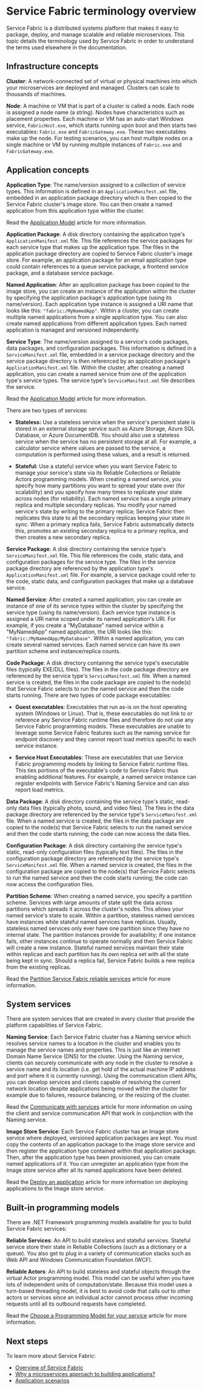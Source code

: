 <properties
   pageTitle="Service Fabric terminology overview | Microsoft Azure"
   description="A terminology overview of Service Fabric. Discusses key terminology concepts and terms used in the rest of the documentation."
   services="service-fabric"
   documentationCenter=".net"
   authors="rwike77"
   manager="timlt"
   editor="chackdan;subramar"/>

<tags
   ms.service="service-fabric"
   ms.devlang="dotnet"
   ms.topic="article"
   ms.tgt_pltfrm="NA"
   ms.workload="NA"
   ms.date="04/05/2016"
   ms.author="ryanwi"/>

# Service Fabric terminology overview

Service Fabric is a distributed systems platform that makes it easy to package, deploy, and manage scalable and reliable microservices. This topic details the terminology used by Service Fabric in order to understand the terms used elsewhere in the documentation.

## Infrastructure concepts
**Cluster**: A network-connected set of virtual or physical machines into which your microservices are deployed and managed.  Clusters can scale to thousands of machines.

**Node**: A machine or VM that is part of a cluster is called a node. Each node is assigned a node name (a string). Nodes have characteristics such as placement properties. Each machine or VM has an auto-start Windows service, `FabricHost.exe`, which starts running upon boot and then starts two executables: `Fabric.exe` and `FabricGateway.exe`. These two executables make up the node. For testing scenarios, you can host multiple nodes on a single machine or VM by running multiple instances of `Fabric.exe` and `FabricGateway.exe`.

## Application concepts
**Application Type**: The name/version assigned to a collection of service types. This information is defined in an `ApplicationManifest.xml` file, embedded in an application package directory which is then copied to the Service Fabric cluster's image store. You can then create a named application from this application type within the cluster.

Read the [Application Model](service-fabric-application-model.md) article for more information.

**Application Package**: A disk directory containing the application type's `ApplicationManifest.xml` file. This file references the service packages for each service type that makes up the application type. The files in the application package directory are copied to Service Fabric cluster's image store. For example, an application package for an email application type could contain references to a queue service package, a frontend service package, and a database service package.

**Named Application**: After an application package has been copied to the image store, you can create an instance of the application within the cluster by specifying the application package's application type (using its name/version). Each application type instance is assigned a URI name that looks like this: `"fabric:/MyNamedApp"`. Within a cluster, you can create multiple named applications from a single application type. You can also create named applications from different application types. Each named application is managed and versioned independently.      

**Service Type**: The name/version assigned to a service's code packages, data packages, and configuration packages. This information is defined in a `ServiceManifest.xml` file, embedded in a service package directory and the service package directory is then referenced by an application package's `ApplicationManifest.xml` file. Within the cluster, after creating a named application, you can create a named service from one of the application type's service types. The service type's `ServiceManifest.xml` file describes the service.

Read the [Application Model](service-fabric-application-model.md) article for more information.

There are two types of services:

- **Stateless:** Use a stateless service when the service's persistent state is stored in an external storage service such as Azure Storage, Azure SQL Database, or Azure DocumentDB. You should also use a stateless service when the service has no persistent storage at all. For example, a calculator service where values are passed to the service, a computation is performed using these values, and a result is returned.

- **Stateful:** Use a stateful service when you want Service Fabric to manage your service's state via its Reliable Collections or Reliable Actors programming models. When creating a named service, you specify how many partitions you want to spread your state over (for scalability) and you specify how many times to replicate your state across nodes (for reliability). Each named service has a single primary replica and multiple secondary replicas. You modify your named service's state by writing to the primary replica; Service Fabric then replicates this state to all the secondary replicas keeping your state in sync. When a primary replica fails, Service Fabric automatically detects this, promotes an existing secondary replica to a primary replica, and then creates a new secondary replica.  

**Service Package**: A disk directory containing the service type's `ServiceManifest.xml` file. This file references the code, static data, and configuration packages for the service type. The files in the service package directory are referenced by the application type's `ApplicationManifest.xml` file. For example, a service package could refer to the code, static data, and configuration packages that make up a database service.

**Named Service**: After created a named application, you can create an instance of one of its service types within the cluster by specifying the service type (using its name/version). Each service type instance is assigned a URI name scoped under its named application's URI. For example, if you create a "MyDatabase" named service within a "MyNamedApp" named application, the URI looks like this: `"fabric:/MyNamedApp/MyDatabase"`. Within a named application, you can create several named services. Each named service can have its own partition scheme and instance/replica counts.

**Code Package**: A disk directory containing the service type's executable files (typically EXE/DLL files). The files in the code package directory are referenced by the service type's `ServiceManifest.xml` file. When a named service is created, the files in the code package are copied to the node(s) that Service Fabric selects to run the named service and then the code starts running. There are two types of code package executables:

- **Guest executables**: Executables that run as-is on the host operating system (Windows or Linux). That is, these executables do not link to or reference any Service Fabric runtime files and therefore do not use any Service Fabric programming models. These executables are unable to leverage some Service Fabric features such as the naming service for endpoint discovery and they cannot report load metrics specific to each service instance.

- **Service Host Executables**: These are executables that use Service Fabric programming models by linking to Service Fabric runtime files. This ties portions of the executable's code to Service Fabric thus enabling additional features. For example, a named service instance can register endpoints with Service Fabric's Naming Service and can also report load metrics.      

**Data Package**: A disk directory containing the service type's static, read-only data files (typically photo, sound, and video files). The files in the data package directory are referenced by the service type's `ServiceManifest.xml` file. When a named service is created, the files in the data package are copied to the node(s) that Service Fabric selects to run the named service and then the code starts running; the code can now access the data files.

**Configuration Package**: A disk directory containing the service type's static, read-only configuration files (typically text files). The files in the configuration package directory are referenced by the service type's `ServiceManifest.xml` file. When a named service is created, the files in the configuration package are copied to the node(s) that Service Fabric selects to run the named service and then the code starts running; the code can now access the configuration files.

**Partition Scheme**: When creating a named service, you specify a partition scheme. Services with large amounts of state split the data across partitions which spreads it across the cluster's nodes. This allows your named service's state to scale. Within a partition, stateless named services have instances while stateful named services have replicas. Usually, stateless named services only ever have one partition since they have no internal state. The partition instances provide for availability; if one instance fails, other instances continue to operate normally and then Service Fabric will create a new instance. Stateful named services maintain their state within replicas and each partition has its own replica set with all the state being kept in sync. Should a replica fail, Service Fabric builds a new replica from the existing replicas.

Read the [Partition Service Fabric reliable services](service-fabric-concepts-partitioning.md) article for more information.

## System services
There are system services that are created in every cluster that provide the platform capabilities of Service Fabric.

**Naming Service**: Each Service Fabric cluster has a Naming service which resolves service names to a location in the cluster and enables you to manage the service names and properties. This is just like an internet Domain Name Service (DNS) for the cluster. Using the Naming service, clients can securely communicate with any node in the cluster to resolve a service name and its location (i.e. get hold of the actual machine IP address and port where it is currently running). Using the communication client APIs, you can develop services and clients capable of resolving the current network location despite applications being moved within the cluster for example due to failures, resource balancing, or the resizing of the cluster.

Read the [Communicate with services](service-fabric-connect-and-communicate-with-services.md) article for more information on using the client and service communication API that work in conjunction with the Naming service.

**Image Store Service**: Each Service Fabric cluster has an Image store service where deployed, versioned application packages are kept. You must copy the contents of an application package to the image store service and then register the application type contained within that application package. Then, after the application type has been provisioned, you can create named applications of it. You can unregister an application type from the Image store service after all its named applications have been deleted.

Read the [Deploy an application](service-fabric-deploy-remove-applications.md) article for more information on deploying applications to the Image store service.

## Built-in programming models
There are .NET Framework programming models available for you to build Service Fabric services:

**Reliable Services**: An API to build stateless and stateful services. Stateful service store their state in Reliable Collections (such as a dictionary or a queue). You also get to plug in a variety of communication stacks such as Web API and Windows Communication Foundation (WCF).

**Reliable Actors**: An API to build stateless and stateful objects through the virtual Actor programming model. This model can be useful when you have lots of independent units of computation/state. Because this model uses a turn-based threading model, it is best to avoid code that calls out to other actors or services since an individual actor cannot process other incoming requests until all its outbound requests have completed.

Read the [Choose a Programming Model for your service](service-fabric-choose-framework.md) article for more information.

<!--Every topic should have next steps and links to the next logical set of content to keep the customer engaged-->
## Next steps
To learn more about Service Fabric:

- [Overview of Service Fabric](service-fabric-overview.md)
- [Why a microservices approach to building applications?](service-fabric-overview-microservices.md)
- [Application scenarios](service-fabric-application-scenarios.md)
